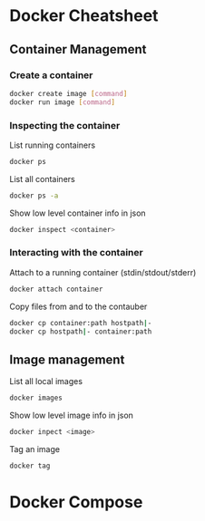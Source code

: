 # Docker Cheatsheet
## Container Management
### Create a container
```bash
docker create image [command]
docker run image [command]
```
### Inspecting the container
List running containers
```bash
docker ps
```
List all containers
```bash
docker ps -a
```
Show low level container info in json
```bash
docker inspect <container>
```
### Interacting with the container
Attach to a running container (stdin/stdout/stderr)
```bash
docker attach container
```
Copy files from and to the contauber
```bash
docker cp container:path hostpath|-
docker cp hostpath|- container:path 
```
## Image management
List all local images
```bash
docker images
```
Show low level image info in json 
```bash
docker inpect <image>
```
Tag an image
```bash
docker tag 
```

# Docker Compose
